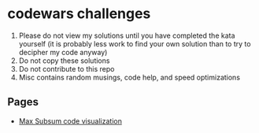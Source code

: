 # codewars challenges
1. Please do not view my solutions until you have completed the kata yourself (it is probably less work to find your own solution than to try to decipher my code anyway)
1. Do not copy these solutions
1. Do not contribute to this repo
1. Misc contains random musings, code help, and speed optimizations

## Pages

- [Max Subsum code visualization](https://arthvadrr.github.io/codewars-challenges/Javascript/5-kyu/index.html)

